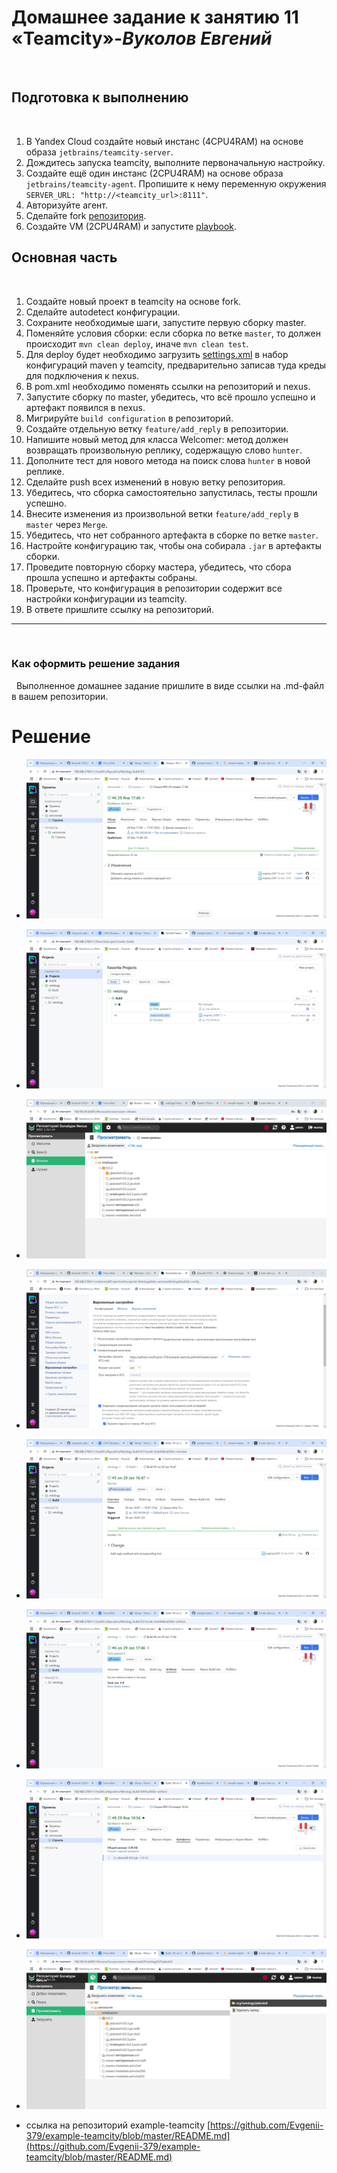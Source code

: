 # **Домашнее задание к занятию 11 «Teamcity»**-***Вуколов Евгений***
 
## **Подготовка к выполнению**
 
1. В Yandex Cloud создайте новый инстанс (4CPU4RAM) на основе образа `jetbrains/teamcity-server`.
2. Дождитесь запуска teamcity, выполните первоначальную настройку.
3. Создайте ещё один инстанс (2CPU4RAM) на основе образа `jetbrains/teamcity-agent`. Пропишите к нему переменную окружения `SERVER_URL: "http://<teamcity_url>:8111"`.
4. Авторизуйте агент.
5. Сделайте fork [репозитория](https://github.com/aragastmatb/example-teamcity).
6. Создайте VM (2CPU4RAM) и запустите [playbook](./infrastructure).
 
## **Основная часть**
 
1. Создайте новый проект в teamcity на основе fork.
2. Сделайте autodetect конфигурации.
3. Сохраните необходимые шаги, запустите первую сборку master.
4. Поменяйте условия сборки: если сборка по ветке `master`, то должен происходит `mvn clean deploy`, иначе `mvn clean test`.
5. Для deploy будет необходимо загрузить [settings.xml](./teamcity/settings.xml) в набор конфигураций maven у teamcity, предварительно записав туда креды для подключения к nexus.
6. В pom.xml необходимо поменять ссылки на репозиторий и nexus.
7. Запустите сборку по master, убедитесь, что всё прошло успешно и артефакт появился в nexus.
8. Мигрируйте `build configuration` в репозиторий.
9. Создайте отдельную ветку `feature/add_reply` в репозитории.
10. Напишите новый метод для класса Welcomer: метод должен возвращать произвольную реплику, содержащую слово `hunter`.
11. Дополните тест для нового метода на поиск слова `hunter` в новой реплике.
12. Сделайте push всех изменений в новую ветку репозитория.
13. Убедитесь, что сборка самостоятельно запустилась, тесты прошли успешно.
14. Внесите изменения из произвольной ветки `feature/add_reply` в `master` через `Merge`.
15. Убедитесь, что нет собранного артефакта в сборке по ветке `master`.
16. Настройте конфигурацию так, чтобы она собирала `.jar` в артефакты сборки.
17. Проведите повторную сборку мастера, убедитесь, что сбора прошла успешно и артефакты собраны.
18. Проверьте, что конфигурация в репозитории содержит все настройки конфигурации из teamcity.
19. В ответе пришлите ссылку на репозиторий.
 
---
 
### **Как оформить решение задания**
 
Выполненное домашнее задание пришлите в виде ссылки на .md-файл в вашем репозитории.

# **Решение**

- ![scrin](https://github.com/Evgenii-379/09-ci-05-teamcity/blob/main/Снимок%20экрана%202025-01-29%20215912.png)
- ![scrin](https://github.com/Evgenii-379/09-ci-05-teamcity/blob/main/Снимок%20экрана%202025-01-29%20233817.png)
- ![scrin](https://github.com/Evgenii-379/09-ci-05-teamcity/blob/main/Снимок%20экрана%202025-01-29%20162915.png)
- ![scrin](https://github.com/Evgenii-379/09-ci-05-teamcity/blob/main/Снимок%20экрана%202025-01-29%20152350.png)
- ![scrin](https://github.com/Evgenii-379/09-ci-05-teamcity/blob/main/Снимок%20экрана%202025-01-29%20234200.png)
- ![scrin](https://github.com/Evgenii-379/09-ci-05-teamcity/blob/main/Снимок%20экрана%202025-01-29%20214914.png)
- ![scrin](https://github.com/Evgenii-379/09-ci-05-teamcity/blob/main/Снимок%20экрана%202025-01-29%20225736.png)
- ![scrin](https://github.com/Evgenii-379/09-ci-05-teamcity/blob/main/Снимок%20экрана%202025-01-29%20225847.png)

- ссылка на репозиторий example-teamcity [https://github.com/Evgenii-379/example-teamcity/blob/master/README.md](https://github.com/Evgenii-379/example-teamcity/blob/master/README.md) 


